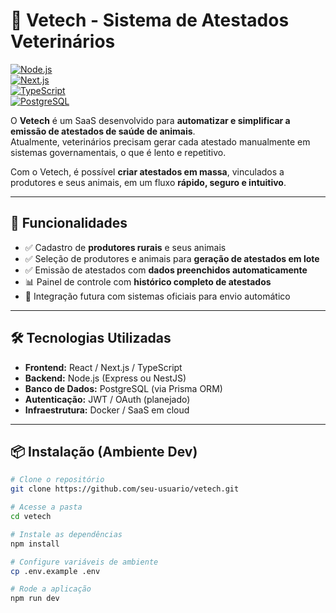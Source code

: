 # 🐾 Vetech - Sistema de Atestados Veterinários

[![Node.js](https://img.shields.io/badge/Node.js-18.x-green?logo=node.js)](https://nodejs.org/)  
[![Next.js](https://img.shields.io/badge/Next.js-14-black?logo=next.js)](https://nextjs.org/)  
[![TypeScript](https://img.shields.io/badge/TypeScript-5-blue?logo=typescript)](https://www.typescriptlang.org/)  
[![PostgreSQL](https://img.shields.io/badge/PostgreSQL-15-blue?logo=postgresql)](https://www.postgresql.org/)  

O **Vetech** é um SaaS desenvolvido para **automatizar e simplificar a emissão de atestados de saúde de animais**.  
Atualmente, veterinários precisam gerar cada atestado manualmente em sistemas governamentais, o que é lento e repetitivo.  

Com o Vetech, é possível **criar atestados em massa**, vinculados a produtores e seus animais, em um fluxo **rápido, seguro e intuitivo**.

---

## 🚀 Funcionalidades

- ✅ Cadastro de **produtores rurais** e seus animais  
- ✅ Seleção de produtores e animais para **geração de atestados em lote**  
- ✅ Emissão de atestados com **dados preenchidos automaticamente**  
- 📊 Painel de controle com **histórico completo de atestados**  
- 🔗 Integração futura com sistemas oficiais para envio automático  

---

## 🛠️ Tecnologias Utilizadas

- **Frontend:** React / Next.js / TypeScript  
- **Backend:** Node.js (Express ou NestJS)  
- **Banco de Dados:** PostgreSQL (via Prisma ORM)  
- **Autenticação:** JWT / OAuth (planejado)  
- **Infraestrutura:** Docker / SaaS em cloud  

---

## 📦 Instalação (Ambiente Dev)

```bash
# Clone o repositório
git clone https://github.com/seu-usuario/vetech.git

# Acesse a pasta
cd vetech

# Instale as dependências
npm install

# Configure variáveis de ambiente
cp .env.example .env

# Rode a aplicação
npm run dev
